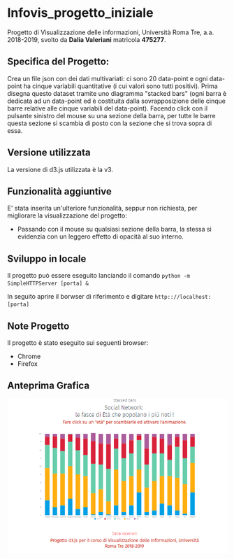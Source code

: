 # Infovis_progetto_iniziale
Progetto di Visualizzazione delle informazioni, Università Roma Tre, a.a. 2018-2019, svolto da **Dalia Valeriani** matricola **475277**.




## Specifica del Progetto:


Crea un file json con dei dati multivariati: ci sono 20 data-point e ogni data-point ha cinque variabili quantitative (i cui valori sono tutti positivi). Prima disegna questo dataset tramite uno diagramma "stacked bars" (ogni barra è dedicata ad un data-point ed è costituita dalla sovrapposizione delle cinque barre relative alle cinque variabili del data-point). Facendo click con il pulsante sinistro del mouse su una sezione della barra, per tutte le barre questa sezione si scambia di posto con la sezione che si trova sopra di essa.    


## Versione utilizzata

La versione di d3.js utilizzata è la v3.

## Funzionalità aggiuntive

E' stata inserita un'ulteriore funzionalità, seppur non richiesta, per migliorare la visualizzazione del progetto:

- Passando con il mouse su qualsiasi sezione della barra, la stessa si evidenzia con un leggero effetto di opacità al suo interno.


## Sviluppo in locale

Il progetto può essere eseguito lanciando il comando ```python -m SimpleHTTPServer [porta] &```

In seguito aprire il borwser di riferimento e digitare ```http:://localhost:[porta]```

## Note Progetto

Il progetto è stato eseguito sui seguenti browser:
- Chrome
- Firefox

## Anteprima Grafica 

![alt text](https://github.com/daliavaleriani/Infovis_progetto_iniziale/blob/master/Immagine/AnteprimaStackedBar.png)


